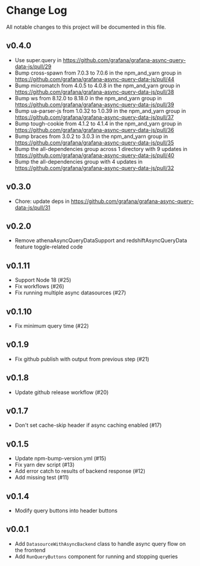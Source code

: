 # Change Log

All notable changes to this project will be documented in this file.

## v0.4.0

- Use super.query in https://github.com/grafana/grafana-async-query-data-js/pull/29
- Bump cross-spawn from 7.0.3 to 7.0.6 in the npm_and_yarn group in https://github.com/grafana/grafana-async-query-data-js/pull/44
- Bump micromatch from 4.0.5 to 4.0.8 in the npm_and_yarn group in https://github.com/grafana/grafana-async-query-data-js/pull/38
- Bump ws from 8.12.0 to 8.18.0 in the npm_and_yarn group in https://github.com/grafana/grafana-async-query-data-js/pull/39
- Bump ua-parser-js from 1.0.32 to 1.0.39 in the npm_and_yarn group in https://github.com/grafana/grafana-async-query-data-js/pull/37
- Bump tough-cookie from 4.1.2 to 4.1.4 in the npm_and_yarn group in https://github.com/grafana/grafana-async-query-data-js/pull/36
- Bump braces from 3.0.2 to 3.0.3 in the npm_and_yarn group in https://github.com/grafana/grafana-async-query-data-js/pull/35
- Bump the all-dependencies group across 1 directory with 9 updates in https://github.com/grafana/grafana-async-query-data-js/pull/40
- Bump the all-dependencies group with 4 updates in https://github.com/grafana/grafana-async-query-data-js/pull/32

## v0.3.0

- Chore: update deps in https://github.com/grafana/grafana-async-query-data-js/pull/31

## v0.2.0

- Remove athenaAsyncQueryDataSupport and redshiftAsyncQueryData feature toggle-related code

## v0.1.11

- Support Node 18 (#25)
- Fix workflows (#26)
- Fix running multiple async datasources (#27)

## v0.1.10

- Fix minimum query time (#22)

## v0.1.9

- Fix github publish with output from previous step (#21)

## v0.1.8

- Update github release workflow (#20)

## v0.1.7

- Don't set cache-skip header if async caching enabled (#17)

## v0.1.5

- Update npm-bump-version.yml (#15)
- Fix yarn dev script (#13)
- Add error catch to results of backend response (#12)
- Add missing test (#11)

## v0.1.4

- Modify query buttons into header buttons

## v0.0.1

- Add `DatasourceWithAsyncBackend` class to handle async query flow on the frontend
- Add `RunQueryButtons` component for running and stopping queries
